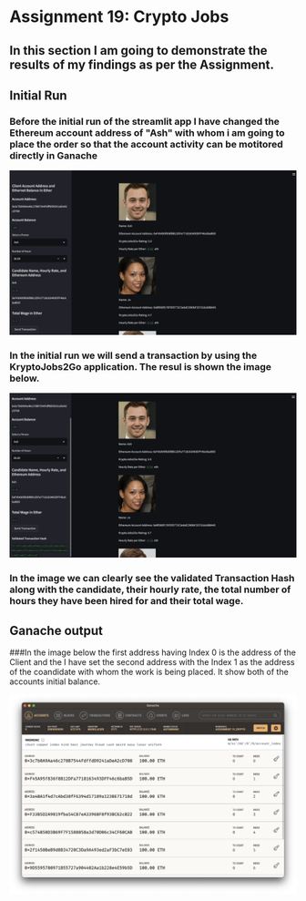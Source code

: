 # Assignment 19: Crypto Jobs

## In this section I am going to demonstrate the results of my findings as per the Assignment.

## Initial Run

### Before the initial run of the streamlit app I have changed the Ethereum account address of "Ash" with whom i am going to place the order so that the account activity can be motitored directly in Ganache

![Initial Image](/Results_Images/Initial.png)

### In the initial run we will send a transaction by using the KryptoJobs2Go application. The resul is shown the image below.

![Initial Run](/Results_Images/Initial_Run.png)


###  In the image we can clearly see the validated Transaction Hash along with the candidate, their hourly rate, the total number of hours they have been hired for and their total wage.

## Ganache output

###In the image below the first address having Index 0 is the address of the Client and the I have set the second address with the Index 1 as the address of the coandidate with whom the work is being placed. It show both of the accounts initial balance.

![Initial Balance](/Results_Images/Initial_Balance.png)

### 
